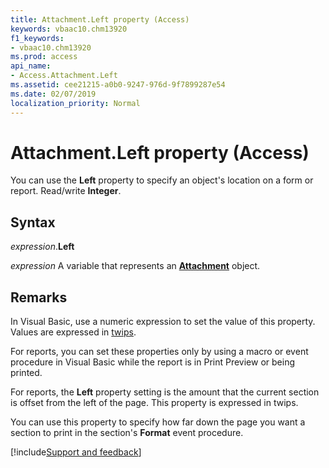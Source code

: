 ```yaml
---
title: Attachment.Left property (Access)
keywords: vbaac10.chm13920
f1_keywords:
- vbaac10.chm13920
ms.prod: access
api_name:
- Access.Attachment.Left
ms.assetid: cee21215-a0b0-9247-976d-9f7899287e54
ms.date: 02/07/2019
localization_priority: Normal
---
```



# Attachment.Left property (Access)

You can use the **Left** property to specify an object's location on a form or report. Read/write **Integer**.


## Syntax

_expression_.**Left**

_expression_ A variable that represents an **[Attachment](Access.Attachment.md)** object.


## Remarks

In Visual Basic, use a numeric expression to set the value of this property. Values are expressed in [twips](../language/glossary/vbe-glossary.md#twip).

For reports, you can set these properties only by using a macro or event procedure in Visual Basic while the report is in Print Preview or being printed.

For reports, the **Left** property setting is the amount that the current section is offset from the left of the page. This property is expressed in twips. 

You can use this property to specify how far down the page you want a section to print in the section's **Format** event procedure.




[!include[Support and feedback](~/includes/feedback-boilerplate.md)]